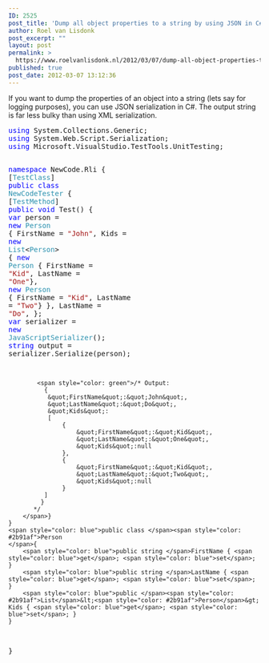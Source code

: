 ```yaml
---
ID: 2525
post_title: 'Dump all object properties to a string by using JSON in C#'
author: Roel van Lisdonk
post_excerpt: ""
layout: post
permalink: >
  https://www.roelvanlisdonk.nl/2012/03/07/dump-all-object-properties-to-a-string-by-using-json-in-c/
published: true
post_date: 2012-03-07 13:12:36
---
```

<p>If you want to dump the properties of an object into a string (lets say for logging purposes), you can use JSON serialization in C#. The output string is far less bulky than using XML serialization.</p>   <pre class="code"><span style="color: blue">using </span>System.Collections.Generic;
<span style="color: blue">using </span>System.Web.Script.Serialization;
<span style="color: blue">using </span>Microsoft.VisualStudio.TestTools.UnitTesting;

<span style="color: blue">namespace </span>NewCode.Rli
{
    [<span style="color: #2b91af">TestClass</span>]
    <span style="color: blue">public class </span><span style="color: #2b91af">NewCodeTester
    </span>{
        [<span style="color: #2b91af">TestMethod</span>]
        <span style="color: blue">public void </span>Test()
        {
            <span style="color: blue">var </span>person = <span style="color: blue">new </span><span style="color: #2b91af">Person
            </span>{
                FirstName = <span style="color: #a31515">&quot;John&quot;</span>,
                Kids = <span style="color: blue">new </span><span style="color: #2b91af">List</span>&lt;<span style="color: #2b91af">Person</span>&gt;
                {
                    <span style="color: blue">new </span><span style="color: #2b91af">Person </span>{ FirstName = <span style="color: #a31515">&quot;Kid&quot;</span>, LastName = <span style="color: #a31515">&quot;One&quot;</span>},
                    <span style="color: blue">new </span><span style="color: #2b91af">Person </span>{ FirstName = <span style="color: #a31515">&quot;Kid&quot;</span>, LastName = <span style="color: #a31515">&quot;Two&quot;</span>}
                },
                LastName = <span style="color: #a31515">&quot;Do&quot;</span>,
            };
            <span style="color: blue">var </span>serializer = <span style="color: blue">new </span><span style="color: #2b91af">JavaScriptSerializer</span>();
            <span style="color: blue">string </span>output = serializer.Serialize(person);

            <span style="color: green">/* Output: 
              {
               &quot;FirstName&quot;:&quot;John&quot;,
               &quot;LastName&quot;:&quot;Do&quot;,
               &quot;Kids&quot;:
               [
                   {
                       &quot;FirstName&quot;:&quot;Kid&quot;,
                       &quot;LastName&quot;:&quot;One&quot;,
                       &quot;Kids&quot;:null
                   },
                   {
                       &quot;FirstName&quot;:&quot;Kid&quot;,
                       &quot;LastName&quot;:&quot;Two&quot;,
                       &quot;Kids&quot;:null
                   }
              ]
             }
           */
        </span>}
    }
    <span style="color: blue">public class </span><span style="color: #2b91af">Person
    </span>{
        <span style="color: blue">public string </span>FirstName { <span style="color: blue">get</span>; <span style="color: blue">set</span>; }
        <span style="color: blue">public string </span>LastName { <span style="color: blue">get</span>; <span style="color: blue">set</span>; }
        <span style="color: blue">public </span><span style="color: #2b91af">List</span>&lt;<span style="color: #2b91af">Person</span>&gt; Kids { <span style="color: blue">get</span>; <span style="color: blue">set</span>; }
    }
}</pre>